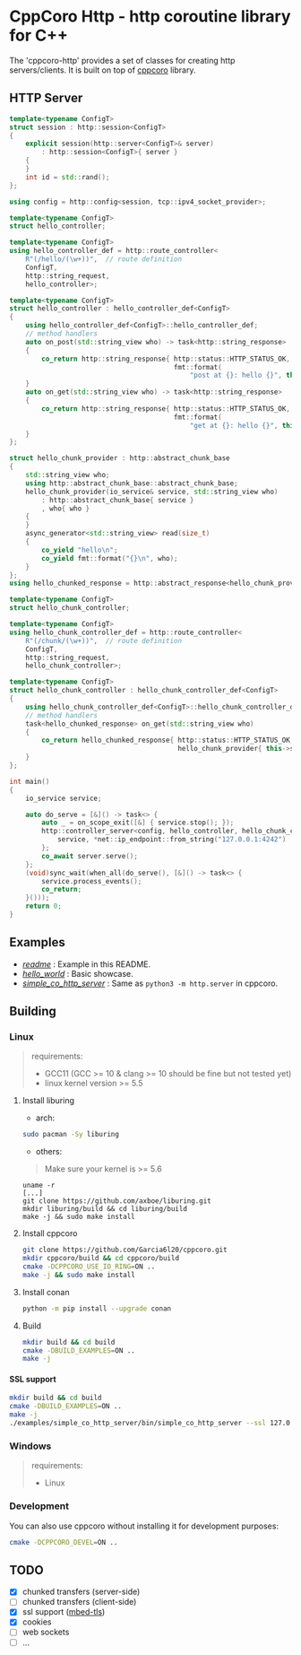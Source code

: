 # CppCoro Http - http coroutine library for C++

The 'cppcoro-http' provides a set of classes for creating http servers/clients.
It is built on top of [cppcoro](https://github.com/lewissbaker/cppcoro) library.

## HTTP Server

```c++
template<typename ConfigT>
struct session : http::session<ConfigT>
{
	explicit session(http::server<ConfigT>& server)
		: http::session<ConfigT>{ server }
	{
	}
	int id = std::rand();
};

using config = http::config<session, tcp::ipv4_socket_provider>;

template<typename ConfigT>
struct hello_controller;

template<typename ConfigT>
using hello_controller_def = http::route_controller<
	R"(/hello/(\w+))",  // route definition
	ConfigT,
	http::string_request,
	hello_controller>;

template<typename ConfigT>
struct hello_controller : hello_controller_def<ConfigT>
{
	using hello_controller_def<ConfigT>::hello_controller_def;
	// method handlers
	auto on_post(std::string_view who) -> task<http::string_response>
	{
		co_return http::string_response{ http::status::HTTP_STATUS_OK,
										 fmt::format(
											 "post at {}: hello {}", this->session().id, who) };
	}
	auto on_get(std::string_view who) -> task<http::string_response>
	{
		co_return http::string_response{ http::status::HTTP_STATUS_OK,
										 fmt::format(
											 "get at {}: hello {}", this->session().id, who) };
	}
};

struct hello_chunk_provider : http::abstract_chunk_base
{
	std::string_view who;
	using http::abstract_chunk_base::abstract_chunk_base;
	hello_chunk_provider(io_service& service, std::string_view who)
		: http::abstract_chunk_base{ service }
		, who{ who }
	{
	}
	async_generator<std::string_view> read(size_t)
	{
		co_yield "hello\n";
		co_yield fmt::format("{}\n", who);
	}
};
using hello_chunked_response = http::abstract_response<hello_chunk_provider>;

template<typename ConfigT>
struct hello_chunk_controller;

template<typename ConfigT>
using hello_chunk_controller_def = http::route_controller<
	R"(/chunk/(\w+))",  // route definition
	ConfigT,
	http::string_request,
	hello_chunk_controller>;

template<typename ConfigT>
struct hello_chunk_controller : hello_chunk_controller_def<ConfigT>
{
	using hello_chunk_controller_def<ConfigT>::hello_chunk_controller_def;
	// method handlers
	task<hello_chunked_response> on_get(std::string_view who)
	{
		co_return hello_chunked_response{ http::status::HTTP_STATUS_OK,
										  hello_chunk_provider{ this->service(), who } };
	}
};

int main()
{
	io_service service;

	auto do_serve = [&]() -> task<> {
		auto _ = on_scope_exit([&] { service.stop(); });
		http::controller_server<config, hello_controller, hello_chunk_controller> server{
			service, *net::ip_endpoint::from_string("127.0.0.1:4242")
		};
		co_await server.serve();
	};
	(void)sync_wait(when_all(do_serve(), [&]() -> task<> {
		service.process_events();
		co_return;
	}()));
	return 0;
}
```

## Examples

- *[readme](./examples/readme.cpp)* : Example in this README.
- *[hello_world](./examples/hello_world.cpp)* : Basic showcase.
- *[simple_co_http_server](./examples/simple_co_http_server)* : Same as `python3 -m http.server` in cppcoro.

## Building


### Linux

> requirements:
> - GCC11 (GCC >= 10 & clang >= 10 should be fine but not tested yet)
> - linux kernel version >= 5.5

1. Install liburing
    
    - arch:
    ```bash
    sudo pacman -Sy liburing
    ```
    
    - others:
    > Make sure your kernel is >= 5.6
    ```
    uname -r
    [...]
    git clone https://github.com/axboe/liburing.git
    mkdir liburing/build && cd liburing/build
    make -j && sudo make install
    ```

1. Install cppcoro
    
    ```bash
    git clone https://github.com/Garcia6l20/cppcoro.git
    mkdir cppcoro/build && cd cppcoro/build
    cmake -DCPPCORO_USE_IO_RING=ON ..
    make -j && sudo make install
    ```

1. Install conan
    ```bash
    python -m pip install --upgrade conan
    ```

1. Build

    ```bash
    mkdir build && cd build
    cmake -DBUILD_EXAMPLES=ON ..
    make -j
    ```

#### SSL support

```bash
mkdir build && cd build
cmake -DBUILD_EXAMPLES=ON ..
make -j
./examples/simple_co_http_server/bin/simple_co_http_server --ssl 127.0.0.1:4242 .
```

### Windows

> requirements:
> - Linux
   
### Development

You can also use cppcoro without installing it for development purposes:

```bash
cmake -DCPPCORO_DEVEL=ON ..
```

## TODO

- [x] chunked transfers (server-side)
- [ ] chunked transfers (client-side)
- [x] ssl support ([mbed-tls](https://github.com/ARMmbed/mbedtls))
- [x] cookies
- [ ] web sockets
- [ ] ...
